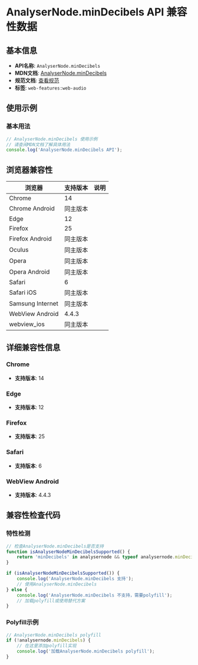# AnalyserNode.minDecibels API 兼容性数据

## 基本信息

- **API名称**: `AnalyserNode.minDecibels`
- **MDN文档**: [AnalyserNode.minDecibels](https://developer.mozilla.org/docs/Web/API/AnalyserNode/minDecibels)
- **规范文档**: [查看规范](https://webaudio.github.io/web-audio-api/#dom-analysernode-mindecibels)
- **标签**: `web-features:web-audio`

## 使用示例

### 基本用法

```javascript
// AnalyserNode.minDecibels 使用示例
// 请查阅MDN文档了解具体用法
console.log('AnalyserNode.minDecibels API');
```

## 浏览器兼容性

| 浏览器 | 支持版本 | 说明 |
|--------|----------|------|
| Chrome | 14 |  |
| Chrome Android | 同主版本 |  |
| Edge | 12 |  |
| Firefox | 25 |  |
| Firefox Android | 同主版本 |  |
| Oculus | 同主版本 |  |
| Opera | 同主版本 |  |
| Opera Android | 同主版本 |  |
| Safari | 6 |  |
| Safari iOS | 同主版本 |  |
| Samsung Internet | 同主版本 |  |
| WebView Android | 4.4.3 |  |
| webview_ios | 同主版本 |  |

## 详细兼容性信息

### Chrome

- **支持版本**: 14

### Edge

- **支持版本**: 12

### Firefox

- **支持版本**: 25

### Safari

- **支持版本**: 6

### WebView Android

- **支持版本**: 4.4.3

## 兼容性检查代码

### 特性检测

```javascript
// 检查AnalyserNode.minDecibels是否支持
function isAnalyserNodeMinDecibelsSupported() {
    return 'minDecibels' in analysernode && typeof analysernode.minDecibels === 'function';
}

if (isAnalyserNodeMinDecibelsSupported()) {
    console.log('AnalyserNode.minDecibels 支持');
    // 使用AnalyserNode.minDecibels
} else {
    console.log('AnalyserNode.minDecibels 不支持，需要polyfill');
    // 加载polyfill或使用替代方案
}
```

### Polyfill示例

```javascript
// AnalyserNode.minDecibels polyfill
if (!analysernode.minDecibels) {
    // 在这里添加polyfill实现
    console.log('加载AnalyserNode.minDecibels polyfill');
}
```

